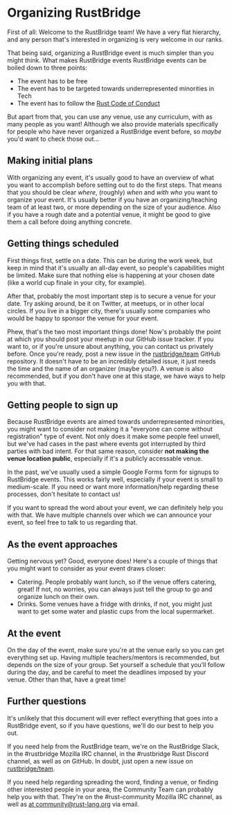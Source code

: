 # Organizing RustBridge

First of all: Welcome to the RustBridge team! We have a very flat hierarchy,
and any person that's interested in organizing is very welcome in our ranks.

That being said, organizing a RustBridge event is much simpler than you might
think. What makes RustBridge events RustBridge events can be boiled down to three points:


- The event has to be free
- The event has to be targeted towards underrepresented minorities in Tech
- The event has to follow the [Rust Code of Conduct](https://www.rust-lang.org/en-US/conduct.html)

But apart from that, you can use any venue, use any curriculum, with as many people
as you want! Although we also provide materials specifically for people who have never
organized a RustBridge event before, so *maybe* you'd want to check those out...

## Making initial plans

With organizing any event, it's usually good to have an overview of what you want
to accomplish before setting out to do the first steps. That means that you should
be clear *where*, (roughly) *when* and *with who* you want to organize your
event. It's usually better if you have an organizing/teaching team of at least two,
or more depending on the size of your audience. Also if you have a rough date and a
potential venue, it might be good to give them a call before doing anything concrete.

## Getting things scheduled

First things first, settle on a date. This can be during the work week, but keep
in mind that it's usually an all-day event, so people's capabilities might be limited.
Make sure that nothing else is happening at your chosen date (like a world cup finale
in your city, for example).

After that, probably the most important step is to secure a venue for your date. Try
asking around, be it on Twitter, at meetups, or in other local circles. If you live
in a bigger city, there's usually some companies who would be happy to sponsor the
venue for your event.

Phew, that's the two most important things done! Now's probably the point at which
you should post your meetup in our GitHub issue tracker. If you want to, or if you're
unsure about anything, you can contact us privately before. Once you're ready, post
a new issue in the [rustbridge/team](https://github.com/rustbridge/team/issues/new)
GitHub repository. It doesn't have to be an incredibly detailed issue, it just needs the
time and the name of an organizer (maybe you?). A venue is also recommended, but if
you don't have one at this stage, we have ways to help you with that.

## Getting people to sign up

Because RustBridge events are aimed towards underrepresented minorities, you might
want to consider not making it a "everyone can come without registration" type of
event. Not only does it make some people feel unwell, but we've had cases in the
past where events got interrupted by third parties with bad intent. For that same reason,
consider **not making the venue location public**, especially if it's a publicly
accessable venue.

In the past, we've usually used a simple Google Forms form for signups to RustBridge
events. This works fairly well, especially if your event is small to medium-scale.
If you need or want more information/help regarding these processes, don't hesitate
to contact us!

If you want to spread the word about your event, we can definitely help you with that.
We have multiple channels over which we can announce your event, so feel free to talk
to us regarding that.

## As the event approaches

Getting nervous yet? Good, everyone does! Here's a couple of things that you might
want to consider as your event draws closer:

- Catering. People probably want lunch, so if the venue offers catering, great!
  If not, no worries, you can always just tell the group to go and organize lunch
  on their own.
- Drinks. Some venues have a fridge with drinks, if not, you might
  just want to get some water and plastic cups from the local supermarket.

## At the event

On the day of the event, make sure you're at the venue early so you can get everything
set up. Having multiple teachers/mentors is recommended, but depends on the size of
your group. Set yourself a schedule that you'll follow during the day, and be careful
to meet the deadlines imposed by your venue. Other than that, have a great time!

## Further questions

It's unlikely that this document will ever reflect everything that goes into a RustBridge
event, so if you have questions, we'll do our best to help you out.

If you need help from the RustBridge team, we're on the RustBridge Slack, in the #rustbridge
Mozilla IRC channel, in the #rustbridge Rust Discord channel, as well as on GitHub. In
doubt, just open a new issue on [rustbridge/team](https://github.com/rustbridge/team/issues/new").

If you need help regarding spreading the word, finding a venue, or finding other
interested people in your area, the Community Team can probably help you with that.
They're on the #rust-community Mozilla IRC channel, as well as
[at community@rust-lang.org](mailto:community@rust-lang.org) via email.
